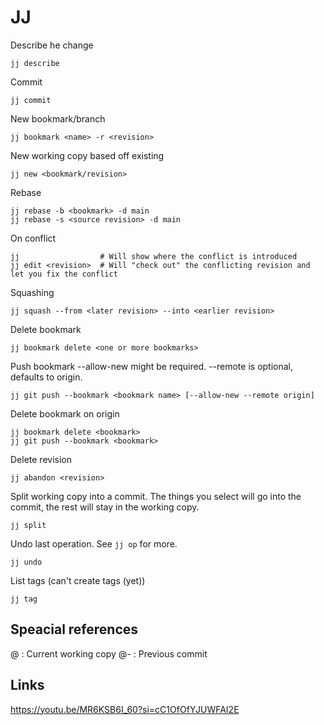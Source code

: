 # JJ

Describe he change
```
jj describe
```

Commit
```
jj commit
```

New bookmark/branch
```
jj bookmark <name> -r <revision>
```

New working copy based off existing
```
jj new <bookmark/revision>
```

Rebase
```
jj rebase -b <bookmark> -d main
jj rebase -s <source revision> -d main
```

On conflict
```
jj                  # Will show where the conflict is introduced
jj edit <revision>  # Will "check out" the conflicting revision and let you fix the conflict
```

Squashing
```
jj squash --from <later revision> --into <earlier revision>
```

Delete bookmark
```
jj bookmark delete <one or more bookmarks>
```

Push bookmark
--allow-new might be required. --remote <remote name> is optional, defaults to origin.
```
jj git push --bookmark <bookmark name> [--allow-new --remote origin]
```

Delete bookmark on origin
```
jj bookmark delete <bookmark>
jj git push --bookmark <bookmark>
```

Delete revision
```
jj abandon <revision>
```

Split working copy into a commit. The things you select will go into the commit,
the rest will stay in the working copy.
```
jj split
```

Undo last operation. See `jj op` for more.
```
jj undo
```

List tags (can't create tags (yet))
```
jj tag
```

## Speacial references

@   : Current working copy
@-  : Previous commit


## Links
https://youtu.be/MR6KSB6I_60?si=cC1OfOfYJUWFAI2E
